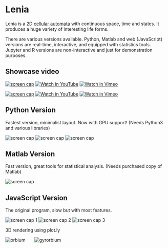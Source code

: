 # Lenia

Lenia is a 2D [cellular automata](https://en.wikipedia.org/wiki/Cellular_automaton) with continuous space, time and states. It produces a huge variety of interesting life forms.

There are various versions available. Python, Matlab and web (JavaScript) versions are real-time, interactive, and equipped with statistics tools. Jupyter and R versions are non-interactive and just for demonstration purposes.

## Showcase video

[![screen cap](https://github.com/Chakazul/Lenia/blob/master/Screencap/Video2.png)](https://youtu.be/HT49wpyux-k)
[![Watch in YouTube](https://chakazul.github.io/icons/icon-youtube.png)](https://youtu.be/HT49wpyux-k)
[![Watch in Vimeo](https://chakazul.github.io/icons/icon-vimeo.png)](https://vimeo.com/440386996)

[![screen cap](https://github.com/Chakazul/Lenia/blob/master/Screencap/Video.png)](https://youtu.be/iE46jKYcI4Y)
[![Watch in YouTube](https://chakazul.github.io/icons/icon-youtube.png)](https://youtu.be/iE46jKYcI4Y)
[![Watch in Vimeo](https://chakazul.github.io/icons/icon-vimeo.png)](https://vimeo.com/277328815)

## Python Version

Fastest version, minimalist layout. Now with GPU support! (Needs Python3 and various libraries)

![screen cap](https://github.com/Chakazul/Lenia/blob/master/Screencap/Python3.png)
![screen cap](https://github.com/Chakazul/Lenia/blob/master/Screencap/Python4.png)
![screen cap](https://github.com/Chakazul/Lenia/blob/master/Screencap/Python-stats.png)

## Matlab Version

Fast version, great tools for statistical analysis. (Needs purchased copy of Matlab)

![screen cap](https://github.com/Chakazul/Lenia/blob/master/Screencap/Matlab.png)

## JavaScript Version

The original program, slow but with most features.

![screen cap 1](https://github.com/Chakazul/Lenia/blob/master/Screencap/JavaScript.png)
![screen cap 2](https://github.com/Chakazul/Lenia/blob/master/Screencap/JavaScript2.png)
![screen cap 3](https://github.com/Chakazul/Lenia/blob/master/Screencap/JavaScript3.png)

3D rendering using plot.ly

![orbium](https://github.com/Chakazul/Lenia/blob/master/Screencap/orbium-ezgif.gif)&nbsp;&nbsp;&nbsp;&nbsp;&nbsp;&nbsp;
![gyrorbium](https://github.com/Chakazul/Lenia/blob/master/Screencap/gyrorbium-ezgif.gif)
